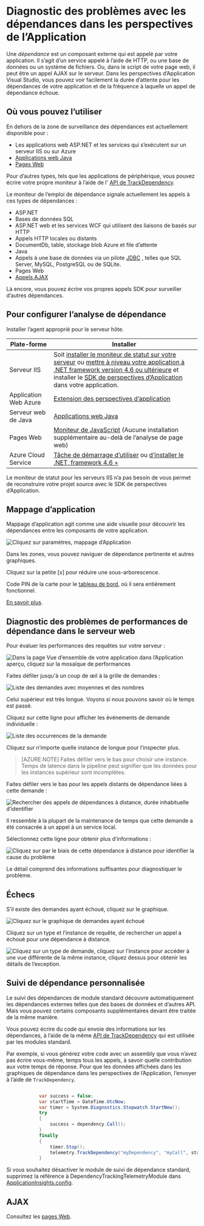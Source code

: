 <properties 
    pageTitle="Diagnostic des problèmes avec les dépendances dans les perspectives de l’Application" 
    description="Rechercher les défaillances et ralentissement des performances dû aux dépendances" 
    services="application-insights" 
    documentationCenter=""
    authors="alancameronwills" 
    manager="douge"/>

<tags 
    ms.service="application-insights" 
    ms.workload="tbd" 
    ms.tgt_pltfrm="ibiza" 
    ms.devlang="na" 
    ms.topic="article" 
    ms.date="05/12/2016" 
    ms.author="awills"/>
 
# <a name="diagnosing-issues-with-dependencies-in-application-insights"></a>Diagnostic des problèmes avec les dépendances dans les perspectives de l’Application


Une *dépendance* est un composant externe qui est appelé par votre application. Il s’agit d’un service appelé à l’aide de HTTP, ou une base de données ou un système de fichiers. Ou, dans le script de votre page web, il peut être un appel AJAX sur le serveur. Dans les perspectives d’Application Visual Studio, vous pouvez voir facilement la durée d’attente pour les dépendances de votre application et de la fréquence à laquelle un appel de dépendance échoue.

## <a name="where-you-can-use-it"></a>Où vous pouvez l’utiliser

En dehors de la zone de surveillance des dépendances est actuellement disponible pour :

* Les applications web ASP.NET et les services qui s’exécutent sur un serveur IIS ou sur Azure
* [Applications web Java](app-insights-java-agent.md)
* [Pages Web](https://azure.microsoft.com/blog/ajax-collection-in-application-insights/)

Pour d’autres types, tels que les applications de périphérique, vous pouvez écrire votre propre moniteur à l’aide de l' [API de TrackDependency](app-insights-api-custom-events-metrics.md#track-dependency).

Le moniteur de l’emploi de dépendance signale actuellement les appels à ces types de dépendances :

* ASP.NET
 * Bases de données SQL
 * ASP.NET web et les services WCF qui utilisent des liaisons de basés sur HTTP
 * Appels HTTP locales ou distants
 * DocumentDb, table, stockage blob Azure et file d’attente
* Java
 * Appels à une base de données via un pilote [JDBC](http://docs.oracle.com/javase/7/docs/technotes/guides/jdbc/) , telles que SQL Server, MySQL, PostgreSQL ou de SQLite.
* Pages Web
 * [Appels AJAX](app-insights-javascript.md)

Là encore, vous pouvez écrire vos propres appels SDK pour surveiller d’autres dépendances.

## <a name="to-set-up-dependency-monitoring"></a>Pour configurer l’analyse de dépendance

Installer l’agent approprié pour le serveur hôte.

Plate-forme | Installer
---|---
Serveur IIS | Soit [installer le moniteur de statut sur votre serveur](app-insights-monitor-performance-live-website-now.md) ou [mettre à niveau votre application à .NET framework version 4.6 ou ultérieure](http://go.microsoft.com/fwlink/?LinkId=528259) et installer le [SDK de perspectives d’Application](app-insights-asp-net.md) dans votre application.
Application Web Azure | [Extension des perspectives d’application](app-insights-azure-web-apps.md)
Serveur web de Java | [Applications web Java](app-insights-java-agent.md)
Pages Web | [Moniteur de JavaScript](app-insights-javascript.md) (Aucune installation supplémentaire au-delà de l’analyse de page web)
Azure Cloud Service |  [Tâche de démarrage d’utiliser](app-insights-cloudservices.md#dependencies) ou [d’installer le .NET, framework 4.6 +](../cloud-services/cloud-services-dotnet-install-dotnet.md)  

Le moniteur de statut pour les serveurs IIS n’a pas besoin de vous permet de reconstruire votre projet source avec le SDK de perspectives d’Application. 

## <a name="application-map"></a>Mappage d’application

Mappage d’application agit comme une aide visuelle pour découvrir les dépendances entre les composants de votre application. 

![Cliquez sur paramètres, mappage d’Application](./media/app-insights-dependencies/08.png)

Dans les zones, vous pouvez naviguer de dépendance pertinente et autres graphiques.

Cliquez sur la petite [x] pour réduire une sous-arborescence.

Code PIN de la carte pour le [tableau de bord](app-insights-dashboards.md), où il sera entièrement fonctionnel.

[En savoir plus](app-insights-app-map.md).

## <a name="diagnosis"></a>Diagnostic des problèmes de performances de dépendance dans le serveur web

Pour évaluer les performances des requêtes sur votre serveur :

![Dans la page Vue d’ensemble de votre application dans l’Application aperçu, cliquez sur la mosaïque de performances](./media/app-insights-dependencies/01-performance.png)

Faites défiler jusqu'à un coup de œil à la grille de demandes :

![Liste des demandes avec moyennes et des nombres](./media/app-insights-dependencies/02-reqs.png)

Celui supérieur est très longue. Voyons si nous pouvons savoir où le temps est passé.

Cliquez sur cette ligne pour afficher les événements de demande individuelle :


![Liste des occurrences de la demande](./media/app-insights-dependencies/03-instances.png)

Cliquez sur n’importe quelle instance de longue pour l’inspecter plus.

> [AZURE.NOTE] Faites défiler vers le bas pour choisir une instance. Temps de latence dans le pipeline peut signifier que les données pour les instances supérieur sont incomplètes.

Faites défiler vers le bas pour les appels distants de dépendance liées à cette demande :

![Rechercher des appels de dépendances à distance, durée inhabituelle d’identifier](./media/app-insights-dependencies/04-dependencies.png)

Il ressemble à la plupart de la maintenance de temps que cette demande a été consacrée à un appel à un service local. 

Sélectionnez cette ligne pour obtenir plus d’informations :


![Cliquez sur par le biais de cette dépendance à distance pour identifier la cause du problème](./media/app-insights-dependencies/05-detail.png)

Le détail comprend des informations suffisantes pour diagnostiquer le problème.



## <a name="failures"></a>Échecs

S’il existe des demandes ayant échoué, cliquez sur le graphique.

![Cliquez sur le graphique de demandes ayant échoué](./media/app-insights-dependencies/06-fail.png)

Cliquez sur un type et l’instance de requête, de rechercher un appel a échoué pour une dépendance à distance.


![Cliquez sur un type de demande, cliquez sur l’instance pour accéder à une vue différente de la même instance, cliquez dessus pour obtenir les détails de l’exception.](./media/app-insights-dependencies/07-faildetail.png)


## <a name="custom-dependency-tracking"></a>Suivi de dépendance personnalisée

Le suivi des dépendances de module standard découvre automatiquement les dépendances externes telles que des bases de données et d’autres API. Mais vous pouvez certains composants supplémentaires devant être traitée de la même manière. 

Vous pouvez écrire du code qui envoie des informations sur les dépendances, à l’aide de la même [API de TrackDependency](app-insights-api-custom-events-metrics.md#track-dependency) qui est utilisée par les modules standard.

Par exemple, si vous générez votre code avec un assembly que vous n’avez pas écrire vous-même, temps tous les appels, à savoir quelle contribution aux votre temps de réponse. Pour que les données affichées dans les graphiques de dépendance dans les perspectives de l’Application, l’envoyer à l’aide de `TrackDependency`.

```C#

            var success = false;
            var startTime = DateTime.UtcNow;
            var timer = System.Diagnostics.Stopwatch.StartNew();
            try
            {
                success = dependency.Call();
            }
            finally
            {
                timer.Stop();
                telemetry.TrackDependency("myDependency", "myCall", startTime, timer.Elapsed, success);
            }
```

Si vous souhaitez désactiver le module de suivi de dépendance standard, supprimez la référence à DependencyTrackingTelemetryModule dans [ApplicationInsights.config](app-insights-configuration-with-applicationinsights-config.md).


## <a name="ajax"></a>AJAX

Consultez les [pages Web](app-insights-javascript.md).


 